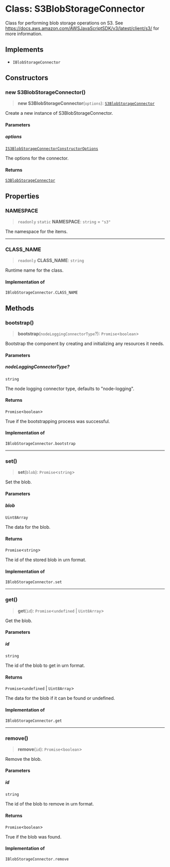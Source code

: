 # Class: S3BlobStorageConnector

Class for performing blob storage operations on S3.
See https://docs.aws.amazon.com/AWSJavaScriptSDK/v3/latest/client/s3/ for more information.

## Implements

- `IBlobStorageConnector`

## Constructors

### new S3BlobStorageConnector()

> **new S3BlobStorageConnector**(`options`): [`S3BlobStorageConnector`](S3BlobStorageConnector.md)

Create a new instance of S3BlobStorageConnector.

#### Parameters

##### options

[`IS3BlobStorageConnectorConstructorOptions`](../interfaces/IS3BlobStorageConnectorConstructorOptions.md)

The options for the connector.

#### Returns

[`S3BlobStorageConnector`](S3BlobStorageConnector.md)

## Properties

### NAMESPACE

> `readonly` `static` **NAMESPACE**: `string` = `"s3"`

The namespace for the items.

***

### CLASS\_NAME

> `readonly` **CLASS\_NAME**: `string`

Runtime name for the class.

#### Implementation of

`IBlobStorageConnector.CLASS_NAME`

## Methods

### bootstrap()

> **bootstrap**(`nodeLoggingConnectorType`?): `Promise`\<`boolean`\>

Bootstrap the component by creating and initializing any resources it needs.

#### Parameters

##### nodeLoggingConnectorType?

`string`

The node logging connector type, defaults to "node-logging".

#### Returns

`Promise`\<`boolean`\>

True if the bootstrapping process was successful.

#### Implementation of

`IBlobStorageConnector.bootstrap`

***

### set()

> **set**(`blob`): `Promise`\<`string`\>

Set the blob.

#### Parameters

##### blob

`Uint8Array`

The data for the blob.

#### Returns

`Promise`\<`string`\>

The id of the stored blob in urn format.

#### Implementation of

`IBlobStorageConnector.set`

***

### get()

> **get**(`id`): `Promise`\<`undefined` \| `Uint8Array`\>

Get the blob.

#### Parameters

##### id

`string`

The id of the blob to get in urn format.

#### Returns

`Promise`\<`undefined` \| `Uint8Array`\>

The data for the blob if it can be found or undefined.

#### Implementation of

`IBlobStorageConnector.get`

***

### remove()

> **remove**(`id`): `Promise`\<`boolean`\>

Remove the blob.

#### Parameters

##### id

`string`

The id of the blob to remove in urn format.

#### Returns

`Promise`\<`boolean`\>

True if the blob was found.

#### Implementation of

`IBlobStorageConnector.remove`
